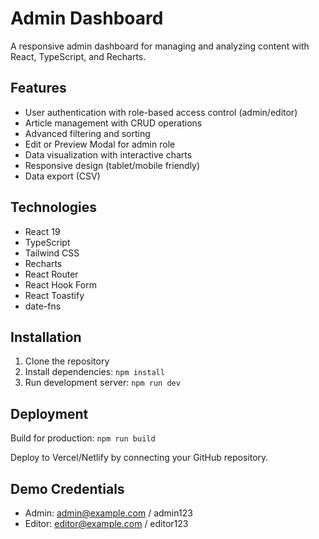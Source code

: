 # Admin Dashboard

A responsive admin dashboard for managing and analyzing content with React, TypeScript, and Recharts.

## Features

- User authentication with role-based access control (admin/editor)
- Article management with CRUD operations
- Advanced filtering and sorting
- Edit or Preview Modal for admin role
- Data visualization with interactive charts
- Responsive design (tablet/mobile friendly)
- Data export (CSV)

## Technologies

- React 19
- TypeScript
- Tailwind CSS
- Recharts
- React Router
- React Hook Form
- React Toastify
- date-fns

## Installation

1. Clone the repository
2. Install dependencies: `npm install`
3. Run development server: `npm run dev`

## Deployment

Build for production: `npm run build`

Deploy to Vercel/Netlify by connecting your GitHub repository.

## Demo Credentials

- Admin: admin@example.com / admin123
- Editor: editor@example.com / editor123